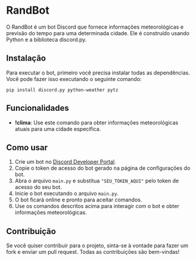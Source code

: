 <!DOCTYPE html>
<html lang="en">
<head>
    <meta charset="UTF-8">
    <meta name="viewport" content="width=device-width, initial-scale=1.0">

</head>
<body>
    <h1>RandBot</h1>
    <p>O RandBot é um bot Discord que fornece informações meteorológicas e previsão do tempo para uma determinada cidade. Ele é construído usando Python e a biblioteca discord.py.</p>
   <h2>Instalação</h2>
    <p>Para executar o bot, primeiro você precisa instalar todas as dependências. Você pode fazer isso executando o seguinte comando:</p>
    <pre><code>pip install discord.py python-weather pytz</code></pre>
     <h2>Funcionalidades</h2>
    <ul>
        <li><strong>!clima</strong>: Use este comando para obter informações meteorológicas atuais para uma cidade específica.</li>
    </ul>
<h2>Como usar</h2>
    <ol>
        <li>Crie um bot no <a href="https://discord.com/developers" target="_new">Discord Developer Portal</a>.</li>
        <li>Copie o token de acesso do bot gerado na página de configurações do bot.</li>
        <li>Abra o arquivo <code>main.py</code> e substitua <code>"SEU_TOKEN_AQUI"</code> pelo token de acesso do seu bot.</li>
        <li>Inicie o bot executando o arquivo <code>main.py</code>.</li>
        <li>O bot ficará online e pronto para aceitar comandos.</li>
        <li>Use os comandos descritos acima para interagir com o bot e obter informações meteorológicas.</li>
    </ol>
 <h2>Contribuição</h2>
    <p>Se você quiser contribuir para o projeto, sinta-se à vontade para fazer um fork e enviar um pull request. Todas as contribuições são bem-vindas!</p>
   
</body>
   

   
</html>

